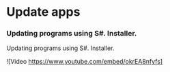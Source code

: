 # Update apps

### Updating programs using S\#. Installer.

Updating programs using S\#. Installer.

![Video https://www.youtube.com/embed/okrEA8nfyfs]
